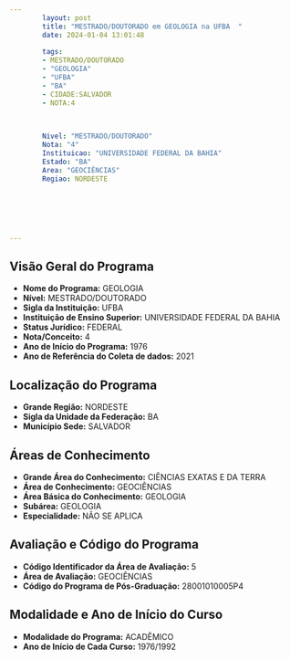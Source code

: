 ```yaml
---
        layout: post
        title: "MESTRADO/DOUTORADO em GEOLOGIA na UFBA  "
        date: 2024-01-04 13:01:48
     
        tags:
        - MESTRADO/DOUTORADO
        - "GEOLOGIA"
        - "UFBA"
        - "BA"
        - CIDADE:SALVADOR
        - NOTA:4
        
       

        Nivel: "MESTRADO/DOUTORADO"
        Nota: "4"
        Instituicao: "UNIVERSIDADE FEDERAL DA BAHIA"
        Estado: "BA"
        Area: "GEOCIÊNCIAS"
        Regiao: NORDESTE
        
        
        
        
        
        
---
```

## Visão Geral do Programa
- **Nome do Programa:** GEOLOGIA
- **Nível:** MESTRADO/DOUTORADO
- **Sigla da Instituição:** UFBA
- **Instituição de Ensino Superior:** UNIVERSIDADE FEDERAL DA BAHIA
- **Status Jurídico:** FEDERAL
- **Nota/Conceito:** 4
- **Ano de Início do Programa:** 1976
- **Ano de Referência do Coleta de dados:** 2021

## Localização do Programa
- **Grande Região:** NORDESTE
- **Sigla da Unidade da Federação:** BA
- **Município Sede:** SALVADOR

## Áreas de Conhecimento
- **Grande Área do Conhecimento:** CIÊNCIAS EXATAS E DA TERRA
- **Área de Conhecimento:** GEOCIÊNCIAS
- **Área Básica do Conhecimento:** GEOLOGIA
- **Subárea:** GEOLOGIA
- **Especialidade:** NÃO SE APLICA

## Avaliação e Código do Programa
- **Código Identificador da Área de Avaliação:** 5
- **Área de Avaliação:** GEOCIÊNCIAS
- **Código do Programa de Pós-Graduação:** 28001010005P4


## Modalidade e Ano de Início do Curso
- **Modalidade do Programa:** ACADÊMICO
- **Ano de Início de Cada Curso:** 1976/1992
